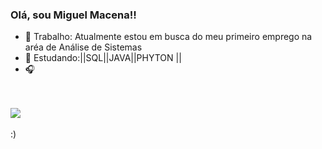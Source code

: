 ### Olá, sou Miguel Macena!!

- 🔭 Trabalho: Atualmente estou em busca do meu primeiro emprego na aréa de Análise de Sistemas
- 🌱 Estudando:||SQL||JAVA||PHYTON || 
- 🎧

<br>
<br>

<div>

  <picture>
<source 
  srcset="https://github-readme-stats.vercel.app/api?username=MiguelMacena&show_icons=true&theme=dark"
  media="(prefers-color-scheme: dark)"
/>
<source
  srcset="https://github-readme-stats.vercel.app/api?username=anuraghazra&show_icons=true"
  media="(prefers-color-scheme: light), (prefers-color-scheme: green)"
/>
<img src="https://github-readme-stats.vercel.app/api?username=anuraghazra&show_icons=true" />
</picture>
  
</div> 

<br>

 <footer> :) </footer> 
